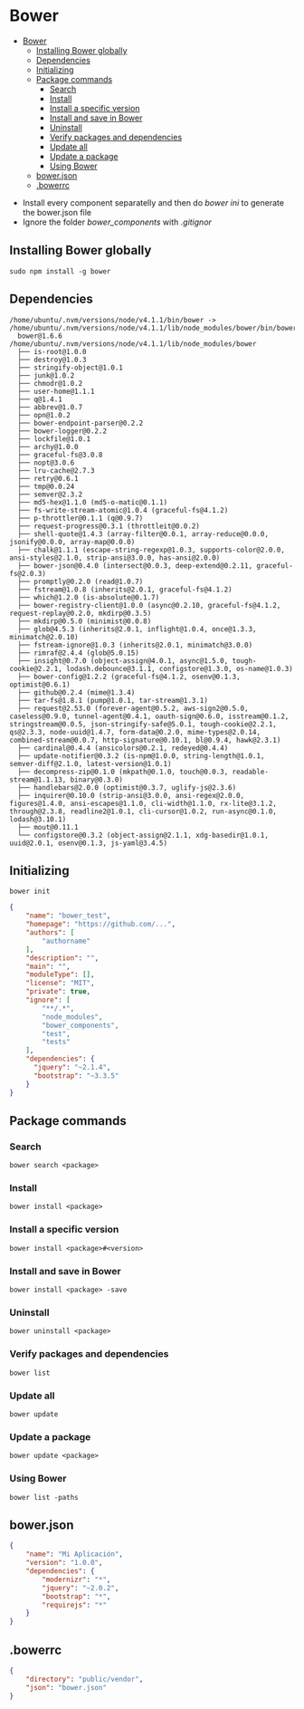 # Bower

<!-- TOC -->

- [Bower](#bower)
    - [Installing Bower globally](#installing-bower-globally)
    - [Dependencies](#dependencies)
    - [Initializing](#initializing)
    - [Package commands](#package-commands)
        - [Search](#search)
        - [Install](#install)
        - [Install a specific version](#install-a-specific-version)
        - [Install and save in Bower](#install-and-save-in-bower)
        - [Uninstall](#uninstall)
        - [Verify packages and dependencies](#verify-packages-and-dependencies)
        - [Update all](#update-all)
        - [Update a package](#update-a-package)
        - [Using Bower](#using-bower)
    - [bower.json](#bowerjson)
    - [.bowerrc](#bowerrc)

<!-- /TOC -->

- Install every component separatelly and then do *bower ini* to generate the bower.json file
- Ignore the folder *bower_components* with *.gitignor*

## Installing Bower globally
```
sudo npm install -g bower
```

## Dependencies
```
/home/ubuntu/.nvm/versions/node/v4.1.1/bin/bower -> /home/ubuntu/.nvm/versions/node/v4.1.1/lib/node_modules/bower/bin/bower
  bower@1.6.6 /home/ubuntu/.nvm/versions/node/v4.1.1/lib/node_modules/bower
  ├── is-root@1.0.0
  ├── destroy@1.0.3
  ├── stringify-object@1.0.1
  ├── junk@1.0.2
  ├── chmodr@1.0.2
  ├── user-home@1.1.1
  ├── q@1.4.1
  ├── abbrev@1.0.7
  ├── opn@1.0.2
  ├── bower-endpoint-parser@0.2.2
  ├── bower-logger@0.2.2
  ├── lockfile@1.0.1
  ├── archy@1.0.0
  ├── graceful-fs@3.0.8
  ├── nopt@3.0.6
  ├── lru-cache@2.7.3
  ├── retry@0.6.1
  ├── tmp@0.0.24
  ├── semver@2.3.2
  ├── md5-hex@1.1.0 (md5-o-matic@0.1.1)
  ├── fs-write-stream-atomic@1.0.4 (graceful-fs@4.1.2)
  ├── p-throttler@0.1.1 (q@0.9.7)
  ├── request-progress@0.3.1 (throttleit@0.0.2)
  ├── shell-quote@1.4.3 (array-filter@0.0.1, array-reduce@0.0.0, jsonify@0.0.0, array-map@0.0.0)
  ├── chalk@1.1.1 (escape-string-regexp@1.0.3, supports-color@2.0.0, ansi-styles@2.1.0, strip-ansi@3.0.0, has-ansi@2.0.0)
  ├── bower-json@0.4.0 (intersect@0.0.3, deep-extend@0.2.11, graceful-fs@2.0.3)
  ├── promptly@0.2.0 (read@1.0.7)
  ├── fstream@1.0.8 (inherits@2.0.1, graceful-fs@4.1.2)
  ├── which@1.2.0 (is-absolute@0.1.7)
  ├── bower-registry-client@1.0.0 (async@0.2.10, graceful-fs@4.1.2, request-replay@0.2.0, mkdirp@0.3.5)
  ├── mkdirp@0.5.0 (minimist@0.0.8)
  ├── glob@4.5.3 (inherits@2.0.1, inflight@1.0.4, once@1.3.3, minimatch@2.0.10)
  ├── fstream-ignore@1.0.3 (inherits@2.0.1, minimatch@3.0.0)
  ├── rimraf@2.4.4 (glob@5.0.15)
  ├── insight@0.7.0 (object-assign@4.0.1, async@1.5.0, tough-cookie@2.2.1, lodash.debounce@3.1.1, configstore@1.3.0, os-name@1.0.3)
  ├── bower-config@1.2.2 (graceful-fs@4.1.2, osenv@0.1.3, optimist@0.6.1)
  ├── github@0.2.4 (mime@1.3.4)
  ├── tar-fs@1.8.1 (pump@1.0.1, tar-stream@1.3.1)
  ├── request@2.53.0 (forever-agent@0.5.2, aws-sign2@0.5.0, caseless@0.9.0, tunnel-agent@0.4.1, oauth-sign@0.6.0, isstream@0.1.2, stringstream@0.0.5, json-stringify-safe@5.0.1, tough-cookie@2.2.1, qs@2.3.3, node-uuid@1.4.7, form-data@0.2.0, mime-types@2.0.14, combined-stream@0.0.7, http-signature@0.10.1, bl@0.9.4, hawk@2.3.1)
  ├── cardinal@0.4.4 (ansicolors@0.2.1, redeyed@0.4.4)
  ├── update-notifier@0.3.2 (is-npm@1.0.0, string-length@1.0.1, semver-diff@2.1.0, latest-version@1.0.1)
  ├── decompress-zip@0.1.0 (mkpath@0.1.0, touch@0.0.3, readable-stream@1.1.13, binary@0.3.0)
  ├── handlebars@2.0.0 (optimist@0.3.7, uglify-js@2.3.6)
  ├── inquirer@0.10.0 (strip-ansi@3.0.0, ansi-regex@2.0.0, figures@1.4.0, ansi-escapes@1.1.0, cli-width@1.1.0, rx-lite@3.1.2, through@2.3.8, readline2@1.0.1, cli-cursor@1.0.2, run-async@0.1.0, lodash@3.10.1)
  ├── mout@0.11.1
  └── configstore@0.3.2 (object-assign@2.1.1, xdg-basedir@1.0.1, uuid@2.0.1, osenv@0.1.3, js-yaml@3.4.5)
```

## Initializing
```
bower init
```
```json
{
    "name": "bower_test",
    "homepage": "https://github.com/...",
    "authors": [
        "authorname"
    ],
    "description": "",
    "main": "",
    "moduleType": [],
    "license": "MIT",
    "private": true,
    "ignore": [
        "**/.*",
        "node_modules",
        "bower_components",
        "test",
        "tests"
    ],
    "dependencies": {
      "jquery": "~2.1.4",
      "bootstrap": "~3.3.5"
    }
}
```
## Package commands
### Search
```
bower search <package>
```
### Install
```
bower install <package>
```
### Install a specific version
```
bower install <package>#<version>
```
### Install and save in Bower
```
bower install <package> -save
```
### Uninstall
```
bower uninstall <package>
```
### Verify packages and dependencies
```
bower list
```
### Update all
```
bower update
```
### Update a package
```
bower update <package>
```
### Using Bower
```
bower list -paths
```
## bower.json
```json
{
    "name": "Mi Aplicación",
    "version": "1.0.0",
    "dependencies": {
        "modernizr": "*",
        "jquery": "~2.0.2",
        "bootstrap": "*",
        "requirejs": "*"
    }
}
```
## .bowerrc
```json
{
    "directory": "public/vendor",
    "json": "bower.json"
}
```